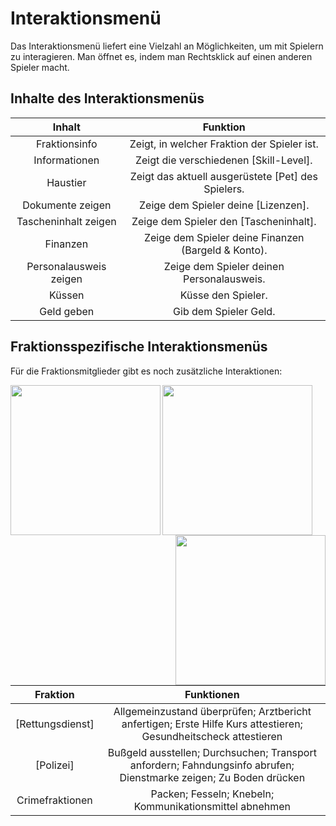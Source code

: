 # Interaktionsmenü

Das Interaktionsmenü liefert eine Vielzahl an Möglichkeiten, um mit Spielern zu interagieren. Man öffnet es, indem man Rechtsklick auf einen anderen Spieler macht.

## Inhalte des Interaktionsmenüs

| Inhalt | Funktion |
|:-:|:-:|
| Fraktionsinfo | Zeigt, in welcher Fraktion der Spieler ist. |
| Informationen | Zeigt die verschiedenen [Skill-Level]. |
| Haustier | Zeigt das aktuell ausgerüstete [Pet] des Spielers. |
| Dokumente zeigen | Zeige dem Spieler deine [Lizenzen]. |
| Tascheninhalt zeigen | Zeige dem Spieler den [Tascheninhalt]. |
| Finanzen | Zeige dem Spieler deine Finanzen (Bargeld & Konto). |
| Personalausweis zeigen | Zeige dem Spieler deinen Personalausweis. |
| Küssen | Küsse den Spieler. |
| Geld geben | Gib dem Spieler Geld. |

## Fraktionsspezifische Interaktionsmenüs

Für die Fraktionsmitglieder gibt es noch zusätzliche Interaktionen:



<img align="left" width="240" eight="200" src="../../../assets/image/allgemein/Medicmenü.png"> <img align="center" width="240" eight="200" src="../../../assets/image/allgemein/Copmenü.png"> <img align="right" width="240" eight="200" src="../../../assets/image/allgemein/Crimemenü.png">


| Fraktion | Funktionen |
|:-:|:-:|
| [Rettungsdienst] | Allgemeinzustand überprüfen; Arztbericht anfertigen; Erste Hilfe Kurs attestieren; Gesundheitscheck attestieren |
| [Polizei] | Bußgeld ausstellen; Durchsuchen; Transport anfordern; Fahndungsinfo abrufen; Dienstmarke zeigen; Zu Boden drücken |
| Crimefraktionen | Packen; Fesseln; Knebeln; Kommunikationsmittel abnehmen |
